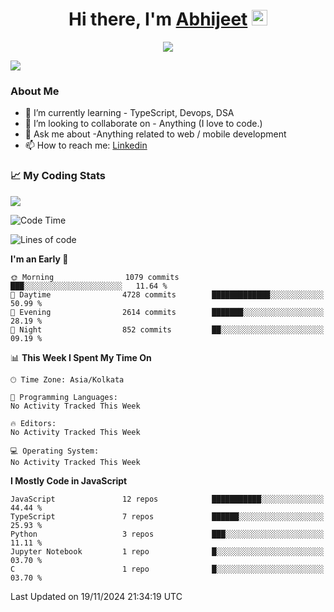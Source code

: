 <div align="center">
   <h1>Hi there, I'm <a href="">Abhijeet</a> <img src="https://media.giphy.com/media/hvRJCLFzcasrR4ia7z/giphy.gif" width="25px"> </h1>
   
   
   <img src="https://pronoun.cyou/x/y?subject=He&object=Him&height=20"> 
</div>

![](https://komarev.com/ghpvc/?username=abhijeetsingh-22)

<h3>About Me </h3>

<!-- - 🔭 I’m currently working on - My engineering Capstone Project -->
- 🌱 I’m currently learning - TypeScript, Devops, DSA
- 👯 I’m looking to collaborate on - Anything (I love to code.)
- 💬 Ask me about -Anything related to web / mobile development
- 📫 How to reach me: [Linkedin](https://www.linkedin.com/in/amabhijeet/)

### &#128200; My Coding Stats

<img align="center" src="https://github-readme-stats.vercel.app/api?username=abhijeetsingh-22&count_private=true&show_icons=true&theme=default&hide=stars" />

<!--START_SECTION:waka-->
![Code Time](http://img.shields.io/badge/Code%20Time-463%20hrs%2033%20mins-blue)

![Lines of code](https://img.shields.io/badge/From%20Hello%20World%20I%27ve%20Written-3.5%20million%20lines%20of%20code-blue)

**I'm an Early 🐤** 

```text
🌞 Morning                1079 commits        ███░░░░░░░░░░░░░░░░░░░░░░   11.64 % 
🌆 Daytime                4728 commits        █████████████░░░░░░░░░░░░   50.99 % 
🌃 Evening                2614 commits        ███████░░░░░░░░░░░░░░░░░░   28.19 % 
🌙 Night                  852 commits         ██░░░░░░░░░░░░░░░░░░░░░░░   09.19 % 
```


📊 **This Week I Spent My Time On** 

```text
🕑︎ Time Zone: Asia/Kolkata

💬 Programming Languages: 
No Activity Tracked This Week

🔥 Editors: 
No Activity Tracked This Week

💻 Operating System: 
No Activity Tracked This Week
```

**I Mostly Code in JavaScript** 

```text
JavaScript               12 repos            ███████████░░░░░░░░░░░░░░   44.44 % 
TypeScript               7 repos             ██████░░░░░░░░░░░░░░░░░░░   25.93 % 
Python                   3 repos             ███░░░░░░░░░░░░░░░░░░░░░░   11.11 % 
Jupyter Notebook         1 repo              █░░░░░░░░░░░░░░░░░░░░░░░░   03.70 % 
C                        1 repo              █░░░░░░░░░░░░░░░░░░░░░░░░   03.70 % 
```




 Last Updated on 19/11/2024 21:34:19 UTC
<!--END_SECTION:waka-->
